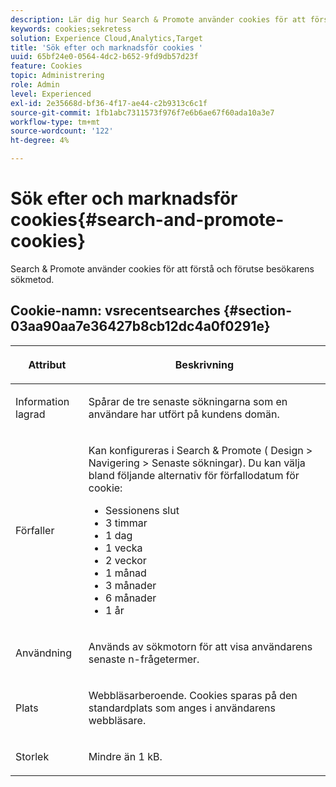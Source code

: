 ```yaml
---
description: Lär dig hur Search & Promote använder cookies för att förstå och förutse besökarsökningsmetod.
keywords: cookies;sekretess
solution: Experience Cloud,Analytics,Target
title: 'Sök efter och marknadsför cookies '
uuid: 65bf24e0-0564-4dc2-b652-9fd9db57d23f
feature: Cookies
topic: Administrering
role: Admin
level: Experienced
exl-id: 2e35668d-bf36-4f17-ae44-c2b9313c6c1f
source-git-commit: 1fb1abc7311573f976f7e6b6ae67f60ada10a3e7
workflow-type: tm+mt
source-wordcount: '122'
ht-degree: 4%

---
```


# Sök efter och marknadsför cookies{#search-and-promote-cookies}

Search &amp; Promote använder cookies för att förstå och förutse besökarens sökmetod.

## Cookie-namn: vsrecentsearches {#section-03aa90aa7e36427b8cb12dc4a0f0291e}

<table id="table_34AA90F2FFB84500A77D8F4C5008D453"> 
 <thead> 
  <tr> 
   <th colname="col1" class="entry"> <p>Attribut </p> </th> 
   <th colname="col2" class="entry"> <p>Beskrivning </p> </th> 
  </tr> 
 </thead>
 <tbody> 
  <tr> 
   <td colname="col1"> <p>Information lagrad </p> </td> 
   <td colname="col2"> <p> Spårar de tre senaste sökningarna som en användare har utfört på kundens domän. </p> </td> 
  </tr> 
  <tr> 
   <td colname="col1"> <p> Förfaller </p> </td> 
   <td colname="col2"> <p>Kan konfigureras i Search &amp; Promote (<span class="uicontrol"> Design</span> &gt; <span class="uicontrol"> Navigering</span> &gt; <span class="uicontrol"> Senaste sökningar</span>). Du kan välja bland följande alternativ för förfallodatum för cookie: </p> <p> 
     <ul id="ul_28F564A6337D497699D5247F755981B8"> 
      <li id="li_6478BB5AF82341F787F92D03E277DBBB">Sessionens slut </li> 
      <li id="li_AF88B165365D4A63A82CB6ADD4542D66"> 3 timmar </li> 
      <li id="li_339475FBAB2248348B54073A2386819D">1 dag </li> 
      <li id="li_F30E6EF7A7FF467DB995D86AD0DF623B">1 vecka </li> 
      <li id="li_77E18CF7EF8E4B24BAC5440D2B87844B">2 veckor </li> 
      <li id="li_E8A5FF4C97F64BB087422B16AD1F61DB">1 månad </li> 
      <li id="li_C170092F7E5649FE876925B58E6C8580">3 månader </li> 
      <li id="li_08BD465A900A48BDA1283263047A33FD">6 månader </li> 
      <li id="li_85FEDE0283F7426B9AF49C72B5089257">1 år </li> 
     </ul> </p> </td> 
  </tr> 
  <tr> 
   <td colname="col1"> <p> Användning </p> </td> 
   <td colname="col2"> <p>Används av sökmotorn för att visa användarens senaste n-frågetermer. </p> </td> 
  </tr> 
  <tr> 
   <td colname="col1"> <p> Plats </p> </td> 
   <td colname="col2"> <p>Webbläsarberoende. Cookies sparas på den standardplats som anges i användarens webbläsare. </p> </td> 
  </tr> 
  <tr> 
   <td colname="col1"> <p> Storlek </p> </td> 
   <td colname="col2"> <p>Mindre än 1 kB. </p> </td> 
  </tr> 
 </tbody> 
</table>
